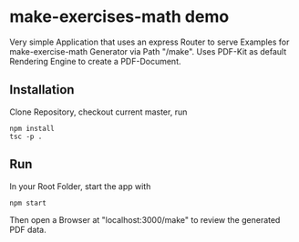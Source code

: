 # make-exercises-math demo
Very simple Application that uses an express Router to serve Examples for make-exercise-math Generator via Path "/make". Uses PDF-Kit as default Rendering Engine to create a PDF-Document.

## Installation 
Clone Repository, checkout current master, run 
```
npm install
tsc -p .
```

## Run
In your Root Folder, start the app with

```
npm start
```
Then open a Browser at "localhost:3000/make" to review the generated PDF data.
